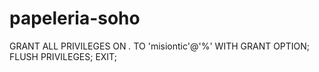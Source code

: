 # papeleria-soho


GRANT ALL PRIVILEGES ON *.* TO 'misiontic'@'%' WITH GRANT OPTION;
FLUSH PRIVILEGES;
EXIT;